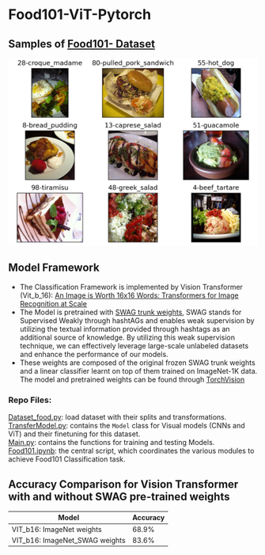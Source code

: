 # Food101-ViT-Pytorch

##  Samples of [Food101- Dataset](https://data.vision.ee.ethz.ch/cvl/datasets_extra/food-101)
![Dataset_Samples](food-101.png)

## Model Framework
- The Classification Framework is implemented by Vision Transformer (Vit_b_16): [An Image is Worth 16x16 Words: Transformers for Image Recognition at Scale](https://arxiv.org/abs/2010.11929)
- The Model is pretrained with [SWAG trunk weights](https://arxiv.org/abs/2201.08371), SWAG stands for Supervised Weakly through hashtAGs and enables weak supervision by utilizing the textual information provided through hashtags as an additional source of knowledge. By utilizing this weak supervision technique, we can effectively leverage large-scale unlabeled datasets and enhance the performance of our models.
- These weights are composed of the original frozen SWAG trunk weights and a linear classifier learnt on top of them trained on ImageNet-1K data.
The model and pretrained weights can be found through [TorchVision](https://pytorch.org/vision/main/models/generated/torchvision.models.vit_b_16.html#torchvision.models.ViT_B_16_Weights)

### Repo Files:
[Dataset_food.py](Dataset_food.py): load dataset with their splits and transformations.<br>
[TransferModel.py](TransferModel.py): contains the `Model` class for Visual models (CNNs and ViT) and their finetuning for this dataset.<br>
[Main.py](Main.py): contains the functions for training and testing Models.<br>
[Food101.ipynb](Food101.ipynb): the central script, which coordinates the various modules to achieve Food101 Classification task.<br>



## Accuracy Comparison for Vision Transformer with and without SWAG pre-trained weights

| Model         | Accuracy      |
| ------------- | ------------- |
| VIT_b16: ImageNet weights       | 68.9%         |
| VIT_b16: ImageNet_SWAG weights  | 83.6%         |
